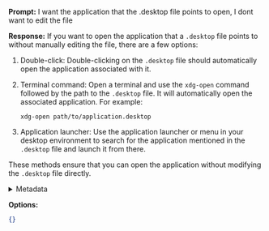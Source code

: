 **Prompt:**
I want the application that the .desktop file points to open, I dont want to edit the file

**Response:**
If you want to open the application that a `.desktop` file points to without manually editing the file, there are a few options:

1. Double-click: Double-clicking on the `.desktop` file should automatically open the application associated with it.

2. Terminal command: Open a terminal and use the `xdg-open` command followed by the path to the `.desktop` file. It will automatically open the associated application. For example:
   ```
   xdg-open path/to/application.desktop
   ```

3. Application launcher: Use the application launcher or menu in your desktop environment to search for the application mentioned in the `.desktop` file and launch it from there.

These methods ensure that you can open the application without modifying the `.desktop` file directly.

<details><summary>Metadata</summary>

- Duration: 6196 ms
- Datetime: 2023-07-31T15:14:57.660182
- Model: gpt-3.5-turbo-0613

</details>

**Options:**
```json
{}
```

